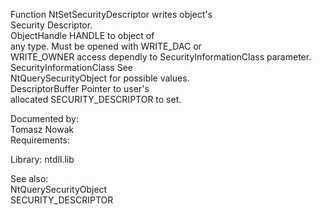 Function NtSetSecurityDescriptor writes object's \
Security Descriptor. \
ObjectHandle HANDLE to object of \
any type. Must be opened with WRITE\_DAC or \
WRITE\_OWNER access dependly to SecurityInformationClass parameter. \
SecurityInformationClass See \
NtQuerySecurityObject for possible values. \
DescriptorBuffer Pointer to user's \
allocated SECURITY\_DESCRIPTOR to set.

Documented by: \
Tomasz Nowak \
Requirements:

Library: ntdll.lib

See also: \
NtQuerySecurityObject \
SECURITY\_DESCRIPTOR
